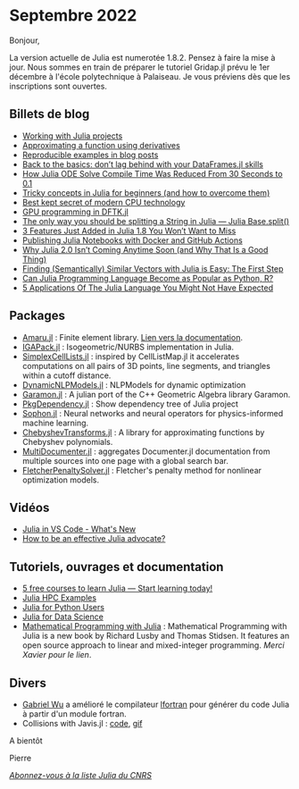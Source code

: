 # Septembre 2022 

Bonjour,

La version actuelle de Julia est numerotée 1.8.2. Pensez à faire la mise à jour. Nous sommes en train de préparer
le tutoriel Gridap.jl prévu le 1er décembre à l'école polytechnique à Palaiseau.
Je vous préviens dès que les inscriptions sont ouvertes.

## Billets de blog

- [Working with Julia projects](https://ufechner7.github.io/2022/08/16/julia-projects.html)
- [Approximating a function using derivatives](https://www.juliabloggers.com/approximating-a-function-using-derivatives/)
- [Reproducible examples in blog posts](https://www.juliabloggers.com/reproducible-examples-in-blog-posts/)
- [Back to the basics: don’t lag behind with your DataFrames.jl skills](https://bkamins.github.io/julialang/2022/09/23/lagging.html)
- [How Julia ODE Solve Compile Time Was Reduced From 30 Seconds to 0.1](https://sciml.ai/news/2022/09/21/compile_time/)
- [Tricky concepts in Julia for beginners (and how to overcome them)](https://logankilpatrick.medium.com/tricky-concepts-in-julia-for-beginners-and-how-to-overcome-them-46af1c514d50)
- [Best kept secret of modern CPU technology](https://bkamins.github.io/julialang/2022/09/16/benchmarking.html)
- [GPU programming in DFTK.jl](https://forem.julialang.org/guillaumevigne/gpu-programming-in-dftkjl-gsoc-2022-123k)
- [The only way you should be splitting a String in Julia — Julia Base.split()](https://medium.juliazoid.com/the-only-way-you-should-be-splitting-a-string-in-julia-julia-base-split-374b191a543)
- [3 Features Just Added in Julia 1.8 You Won’t Want to Miss](https://towardsdatascience.com/3-features-just-added-in-julia-1-8-you-wont-want-to-miss-543d523dfb5d)
- [Publishing Julia Notebooks with Docker and GitHub Actions](https://forem.julialang.org/sosiristseng/publishing-julia-notebooks-with-docker-and-github-actions-114h)
- [Why Julia 2.0 Isn’t Coming Anytime Soon (and Why That Is a Good Thing)](https://towardsdatascience.com/why-julia-2-0-isnt-coming-anytime-soon-and-why-that-is-a-good-thing-641ae3d2a177)
- [Finding (Semantically) Similar Vectors with Julia is Easy: The First Step](https://forem.julialang.org/atantos/finding-semantically-similar-vectors-with-julia-is-easy-the-first-step-32ch)
- [Can Julia Programming Language Become as Popular as Python, R?](https://insights.dice.com/2022/09/08/can-julia-programming-language-become-as-popular-as-python-r)
- [5 Applications Of The Julia Language You Might Not Have Expected](https://chifi.dev/5-applications-of-the-julia-language-you-might-not-have-expected-e1f669c791a9)

## Packages

- [Amaru.jl](https://github.com/NumSoftware/Amaru.jl) : Finite element library. [Lien vers la documentation](https://numsoftware.github.io/Amaru.jl/).
- [IGAPack.jl](https://github.com/canitesc/IGAPack.jl) : Isogeometric/NURBS implementation in Julia.
- [SimplexCellLists.jl](https://github.com/medyan-dev/SimplexCellLists.jl) : inspired by CellListMap.jl it accelerates computations on all pairs of 3D points, line segments, and triangles within a cutoff distance.
- [DynamicNLPModels.jl](https://github.com/MadNLP/DynamicNLPModels.jl) : NLPModels for dynamic optimization
- [Garamon.jl](https://github.com/JuliaConstraints/Garamon.jl) : A julian port of the C++ Geometric Algebra library Garamon.
- [PkgDependency.jl](https://github.com/peng1999/PkgDependency.jl) : Show dependency tree of Julia project
- [Sophon.jl](https://github.com/YichengDWu/Sophon.jl) : Neural networks and neural operators for physics-informed machine learning.
- [ChebyshevTransforms.jl](https://github.com/JuliaApproximation/ChebyshevTransforms.jl) : A library for approximating functions by Chebyshev polynomials.
- [MultiDocumenter.jl](https://github.com/JuliaComputing/MultiDocumenter.jl) : aggregates Documenter.jl documentation from multiple sources into one page with a global search bar.
- [FletcherPenaltySolver.jl](https://github.com/JuliaSmoothOptimizers/FletcherPenaltySolver.jl) : Fletcher's penalty method for nonlinear optimization models.

## Vidéos

- [Julia in VS Code - What's New](https://youtu.be/Okn_HKihWn8)
- [How to be an effective Julia advocate?](https://youtu.be/5r8YNaLZZ0k)

## Tutoriels, ouvrages et documentation

- [5 free courses to learn Julia — Start learning today!](https://logankilpatrick.medium.com/5-free-courses-to-learn-julia-start-learning-today-66c1e3173ebc)
- [Julia HPC Examples](https://github.com/JBlaschke/HPC-Julia)
- [Julia for Python Users](https://jblaschke.github.io/HPC-Julia/julia%20for%20python%20users/#/)
- [Julia for Data Science](https://jblaschke.github.io/HPC-Julia/julia%20for%20data%20science/#/)
- [Mathematical Programming with Julia](https://www.man.dtu.dk/MathProgrammingWithJulia) : Mathematical Programming with Julia is a new book by Richard Lusby and Thomas Stidsen. It features an open source approach to linear and mixed-integer programming. *Merci Xavier pour le lien*.

## Divers

- [Gabriel Wu](https://github.com/lucifer1004) a amélioré le compilateur [lfortran](https://github.com/lfortran/lfortran/pull/735) pour générer du code Julia à partir d'un module fortran.
- Collisions with Javis.jl : [code](https://gist.github.com/ArbitRandomUser/463d18b1b08e1ba25b2d5e9cc6be3471), [gif](https://twitter.com/i/status/1572126374512689152)

A bientôt

Pierre

[*Abonnez-vous à la liste Julia du CNRS*](https://listes.services.cnrs.fr/wws/subscribe/julia)
